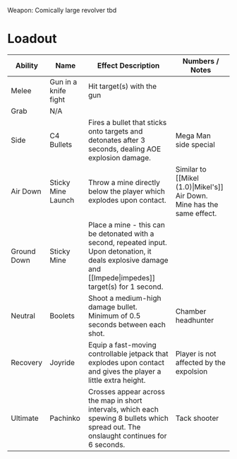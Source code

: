 Weapon: Comically large revolver
tbd
# Loadout

| Ability     | Name                 | Effect Description                                                                                                                                              | Numbers / Notes                                                            |
| ----------- | -------------------- | --------------------------------------------------------------------------------------------------------------------------------------------------------------- | -------------------------------------------------------------------------- |
| Melee       | Gun in a knife fight | Hit target(s) with the gun                                                                                                                                      |                                                                            |
| Grab        | N/A                  |                                                                                                                                                                 |                                                                            |
| Side        | C4 Bullets           | Fires a bullet that sticks onto targets and detonates after 3 seconds, dealing AOE explosion damage.                                                            | Mega Man side special                                                      |
| Air Down    | Sticky Mine Launch   | Throw a mine directly below the player which explodes upon contact.                                                                                             | Similar to [[Mikel (1.0)\|Mikel's]] Air Down.<br>Mine has the same effect. |
| Ground Down | Sticky Mine          | Place a mine - this can be detonated with a second, repeated input.  Upon detonation, it deals explosive damage and [[Impede\|impedes]] target(s) for 1 second. |                                                                            |
| Neutral     | Boolets              | Shoot a medium-high damage bullet.  Minimum of 0.5 seconds between each shot.                                                                                   | Chamber headhunter                                                         |
| Recovery    | Joyride              | Equip a fast-moving controllable jetpack that explodes upon contact and gives the player a little extra height.                                                 | Player is not affected by the expolsion                                    |
| Ultimate    | Pachinko             | Crosses appear across the map in short intervals, which each spewing 8 bullets which spread out.  The onslaught continues for 6 seconds.                        | Tack shooter                                                               |

